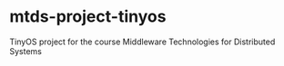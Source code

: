 # mtds-project-tinyos

TinyOS project for the course Middleware Technologies for Distributed Systems
